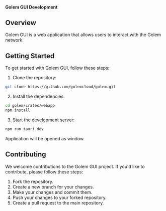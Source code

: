 #### Golem GUI Development

## Overview

Golem GUI is a web application that allows users to interact with the Golem network.

## Getting Started

To get started with Golem GUI, follow these steps:

1. Clone the repository:

```bash
git clone https://github.com/golemcloud/golem.git
```

2. Install the dependencies:

```bash
cd golem/crates/webapp
npm install
```

3. Start the development server:

```bash
npm run tauri dev
```

Application will be opened as window.

## Contributing

We welcome contributions to the Golem GUI project. If you'd like to contribute, please follow these steps:

1. Fork the repository.
2. Create a new branch for your changes.
3. Make your changes and commit them.
4. Push your changes to your forked repository.
5. Create a pull request to the main repository.